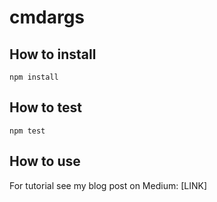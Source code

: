 # cmdargs

## How to install

```
npm install
```

## How to test

```
npm test
```

## How to use

For tutorial see my blog post on Medium: [LINK]
